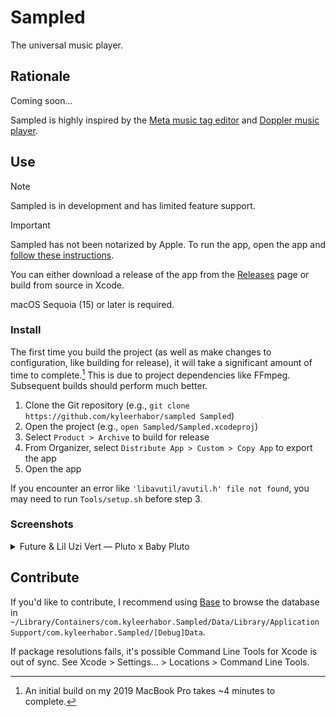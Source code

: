 # Sampled

The universal music player.

## Rationale

Coming soon...

Sampled is highly inspired by the [Meta music tag editor][meta] and [Doppler music player][doppler].

## Use

> [!NOTE]
>
> Sampled is in development and has limited feature support.

> [!IMPORTANT]
>
> Sampled has not been notarized by Apple. To run the app, open the app and [follow these instructions][apple-notarization-bypass].

You can either download a release of the app from the [Releases][releases] page or build from source in Xcode.

macOS Sequoia (15) or later is required.

### Install

The first time you build the project (as well as make changes to configuration, like building for release), it will take
a significant amount of time to complete.[^1] This is due to project dependencies like FFmpeg. Subsequent builds should
perform much better.

1. Clone the Git repository (e.g., `git clone https://github.com/kyleerhabor/sampled Sampled`)
2. Open the project (e.g., `open Sampled/Sampled.xcodeproj`)
3. Select `Product > Archive` to build for release
4. From Organizer, select `Distribute App > Custom > Copy App` to export the app
5. Open the app

If you encounter an error like `'libavutil/avutil.h' file not found`, you may need to run `Tools/setup.sh` before step 3.

### Screenshots

<details>
  <summary>Future & Lil Uzi Vert — Pluto x Baby Pluto</summary>
  
  <img src="Documentation/Screenshots/Future & Lil Uzi Vert - Pluto x Baby Pluto.png">
</details>

## Contribute

If you'd like to contribute, I recommend using [Base][base] to browse the database in `~/Library/Containers/com.kyleerhabor.Sampled/Data/Library/Application Support/com.kyleerhabor.Sampled/[Debug]Data`.

If package resolutions fails, it's possible Command Line Tools for Xcode is out of sync. See Xcode > Settings... >
Locations > Command Line Tools.

[^1]: An initial build on my 2019 MacBook Pro takes ~4 minutes to complete. 

[meta]: https://www.nightbirdsevolve.com/meta
[doppler]: https://brushedtype.co/doppler
[apple-notarization-bypass]: https://support.apple.com/en-us/102445#openanyway
[releases]: https://github.com/kyleerhabor/sampled/releases
[base]: https://menial.co.uk/base
